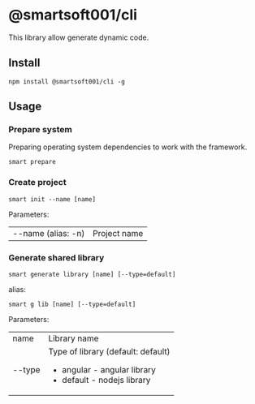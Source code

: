 # @smartsoft001/cli

This library allow generate dynamic code.

## Install

`npm install @smartsoft001/cli -g` 

##  Usage

### Prepare system

Preparing operating system dependencies to work with the framework.

`smart prepare`

### Create project

`smart init --name [name]`

Parameters:
<table>
    <tr>
        <td>--name (alias: -n)</td>
        <td>Project name</td>
    </tr>
</table>

### Generate shared library

`smart generate library [name] [--type=default]`

alias:

`smart g lib [name] [--type=default]`

Parameters:
<table>
    <tr>
        <td>name</td>
        <td>Library name</td>
    </tr>
    <tr>
        <td>--type</td>
        <td>
            Type of library (default: default)
            <ul>
                <li>angular - angular library</li>
                <li>default - nodejs library</li>
            </ul>        
        </td>
    </tr>
</table>
